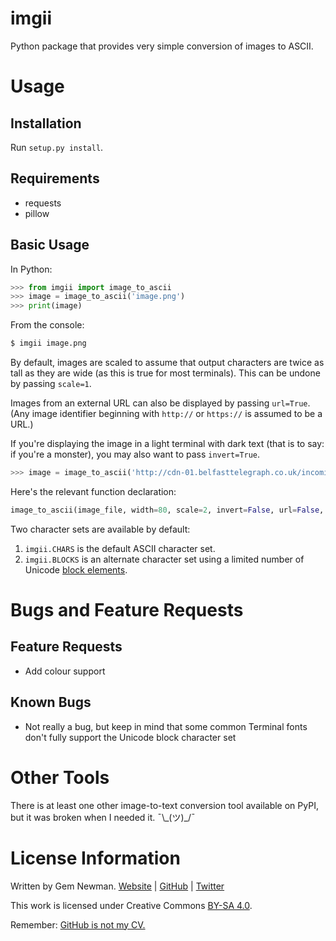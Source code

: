 imgii
=====

Python package that provides very simple conversion of images to ASCII.

Usage
=====

Installation
------------

Run `setup.py install`.

Requirements
------------

* requests
* pillow

Basic Usage
-----------

In Python:

```python
>>> from imgii import image_to_ascii
>>> image = image_to_ascii('image.png')
>>> print(image)
```

From the console:

```bash
$ imgii image.png
```

By default, images are scaled to assume that output characters are twice as tall
as they are wide (as this is true for most terminals). This can be undone by
passing `scale=1`.

Images from an external URL can also be displayed by passing `url=True`. (Any
image identifier beginning with `http://` or `https://` is assumed to be a URL.)

If you're displaying the image in a light terminal with dark text (that is to
say: if you're a monster), you may also want to pass `invert=True`.

```python
>>> image = image_to_ascii('http://cdn-01.belfasttelegraph.co.uk/incoming/article31552045.ece/82fe0/ALTERNATES/w620/US%20Monkey%201550.jpg', invert=True, url=True)
```

Here's the relevant function declaration:

```python
image_to_ascii(image_file, width=80, scale=2, invert=False, url=False, chars=CHARS)
```

Two character sets are available by default:

1. `imgii.CHARS` is the default ASCII character set.
2. `imgii.BLOCKS` is an alternate character set using a limited number of Unicode [block elements](https://en.wikipedia.org/wiki/Block_Elements).

Bugs and Feature Requests
=========================

Feature Requests
----------------

* Add colour support

Known Bugs
----------

* Not really a bug, but keep in mind that some common Terminal fonts don't fully support the Unicode block character set

Other Tools
===========

There is at least one other image-to-text conversion tool available on PyPI, but
it was broken when I needed it. ¯\\\_(ツ)\_/¯

License Information
===================

Written by Gem Newman. [Website](http://spurll.com) | [GitHub](https://github.com/spurll/) | [Twitter](https://twitter.com/spurll)

This work is licensed under Creative Commons [BY-SA 4.0](http://creativecommons.org/licenses/by-sa/4.0/).

Remember: [GitHub is not my CV.](https://blog.jcoglan.com/2013/11/15/why-github-is-not-your-cv/)
